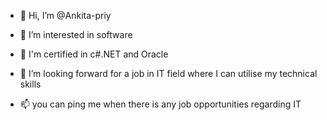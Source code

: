 - 👋 Hi, I’m @Ankita-priy
- 👀 I’m interested in software 
- 🌱 I'm certified in c#.NET and Oracle
  
- 💞️ I’m looking forward for a job in IT field where I can utilise my technical skills 
- 📫 you can ping me when there is any job opportunities regarding IT

<!---
Ankita-priy/Ankita-priy is a ✨ special ✨ repository because its `README.md` (this file) appears on your GitHub profile.
You can click the Preview link to take a look at your changes.
--->
